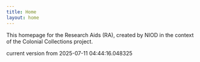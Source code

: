 ```yaml
---
title: Home
layout: home
---
```


This homepage for the Research Aids (RA), created by NIOD in the context of the Colonial Collections project. 


current version from 2025-07-11 04:44:16.048325